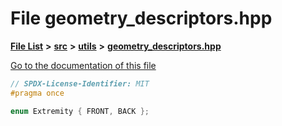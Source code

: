 

# File geometry\_descriptors.hpp

[**File List**](files.md) **>** [**src**](dir_68267d1309a1af8e8297ef4c3efbcdba.md) **>** [**utils**](dir_313caf1132e152dd9b58bea13a4052ca.md) **>** [**geometry\_descriptors.hpp**](geometry__descriptors_8hpp.md)

[Go to the documentation of this file](geometry__descriptors_8hpp.md)


```C++
// SPDX-License-Identifier: MIT
#pragma once

enum Extremity { FRONT, BACK };
```


